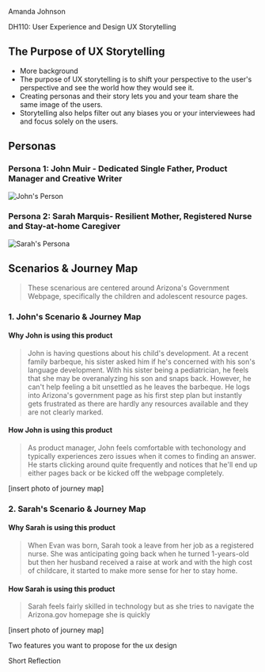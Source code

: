 Amanda Johnson

DH110: User Experience and Design
UX Storytelling

## The Purpose of UX Storytelling
* More background
* The purpose of UX storytelling is to shift your perspective to the user's perspective and see the world how they would see it.
* Creating personas and their story lets you and your team share the same image of the users.
* Storytelling also helps filter out any biases you or your interviewees had and focus solely on the users.

## Personas

### Persona 1: John Muir - Dedicated Single Father, Product Manager and Creative Writer

![John's Person](https://user-images.githubusercontent.com/91240122/138910336-6b209d59-2d65-47d2-b4ae-0e61772afa51.png)


### Persona 2: Sarah Marquis- Resilient Mother, Registered Nurse and Stay-at-home Caregiver

![Sarah's Persona](https://user-images.githubusercontent.com/91240122/138910890-4b27a491-8fd5-429d-8888-18c93f7a13e0.png)


## Scenarios & Journey Map
> These scenarious are centered around Arizona's Government Webpage, specifically the children and adolescent resource pages.

### 1. John's Scenario & Journey Map
#### Why John is using this product
> John is having questions about his child's development. At a recent family barbeque, his sister asked him if he's concerned with his son's language development. With his sister being a pediatrician, he feels that she may be overanalyzing his son and snaps back. However, he can't help feeling a bit unsettled as he leaves the barbeque. He logs into Arizona's government page as his first step plan but instantly gets frustrated as there are hardly any resources available and they are not clearly marked. 

#### How John is using this product
> As product manager, John feels comfortable with techonology and typically experiences zero issues when it comes to finding an answer. He starts clicking around quite frequently and notices that he'll end up either pages back or be kicked off the webpage completely. 

[insert photo of journey map]

### 2. Sarah's Scenario & Journey Map
#### Why Sarah is using this product
> When Evan was born, Sarah took a leave from her job as a registered nurse. She was anticipating going back when he turned 1-years-old but then her husband received a raise at work and with the high cost of childcare, it started to make more sense for her to stay home. 

#### How Sarah is using this product
> Sarah feels fairly skilled in technology but as she tries to navigate the Arizona.gov homepage she is quickly 

[insert photo of journey map]


Two features you want to propose for the ux design


Short Reflection
